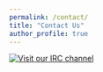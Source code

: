 ```yaml
---
permalink: /contact/
title: "Contact Us"
author_profile: true
---
```


[![Visit our IRC channel](https://kiwiirc.com/buttons/chat.freenode.net/InnovAnon.png)](https://kiwiirc.com/client?settings=9a8200094577cfb47c3c864b7bef6b56)

